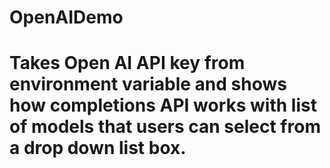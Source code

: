# OpenAIDemo
#
#	Takes Open AI API key from environment variable and shows how completions API works with list of models that users can select from a drop down list box.

